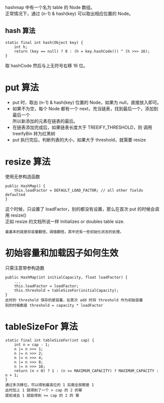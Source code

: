 hashmap 中有一个名为 table 的 Node 数组。  
正常情况下，通过 (n-1) & hash(key) 可以取出相应位置的 Node。

## hash 算法
    static final int hash(Object key) {
        int h;
        return (key == null) ? 0 : (h = key.hashCode()) ^ (h >>> 16);
    }
    
取 hashCode 然后与上无符号右移 16 位。

# put 算法
* put 时，取出 (n-1) & hash(key) 位置的 Node，如果为 null，直接放入即可。  
* 如果不为空，每个 Node 都有一个 next，充当链表，找到最后一个，添加到最后一个  
所以新添加的元素在链表的最后。  
* 在链表添加完成后，如果链表长度大于 TREEIFY_THRESHOLD，则 调用 treeifyBin 转为红黑树
* put 执行完后，判断列表的大小，如果大于 threshold，就需要 resize  

# resize 算法
使用无参构造函数

    public HashMap() {
        this.loadFactor = DEFAULT_LOAD_FACTOR; // all other fields defaulted
    }

这个时候，只设置了 loadFactor，别的都没有设置，那么在首次 put 的时候会调用 resize()  
正如 resize 的文档所说一样
    Initializes or doubles table size. 
    
    最基本的就是将容量翻倍，阈值翻倍，其中还有一些初始化状态的处理。
# 初始容量和加载因子如何生效
只需注意带参构造数

    public HashMap(int initialCapacity, float loadFactor) {
        ...
        this.loadFactor = loadFactor;
        this.threshold = tableSizeFor(initialCapacity);
    }
    此时的 threshold 保存的是容量，在首次 add 时将 threshold 作为初始容量
    别的时候都是 threshold = capacity * loadFactor
    
# tableSizeFor 算法

    static final int tableSizeFor(int cap) {
        int n = cap - 1;
        n |= n >>> 1;
        n |= n >>> 2;
        n |= n >>> 4;
        n |= n >>> 8;
        n |= n >>> 16;
        return (n < 0) ? 1 : (n >= MAXIMUM_CAPACITY) ? MAXIMUM_CAPACITY : n + 1;
    }
    通过多次移位，可以得到最高位的 1 后面全部都是 1
    此时加上 1 就得到了一个 > cap 的 2 的幂
    提前减去 1 就能得到 >= cap 的 2 的 幂
